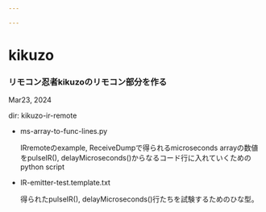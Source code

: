 ```yaml
---

---
```


# kikuzo

### リモコン忍者kikuzoのリモコン部分を作る

Mar23, 2024

dir: kikuzo-ir-remote

- ms-array-to-func-lines.py

  IRremoteのexample, ReceiveDumpで得られるmicroseconds arrayの数値をpulseIR(), delayMicroseconds()からなるコード行に入れていくためのpython script

- IR-emitter-test.template.txt

  得られたpulseIR(), delayMicroseconds()行たちを試験するためのひな型。



